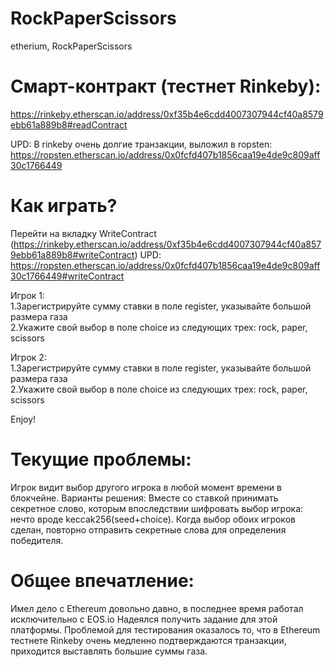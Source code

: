 # RockPaperScissors
etherium, RockPaperScissors

# Смарт-контракт (тестнет Rinkeby):
https://rinkeby.etherscan.io/address/0xf35b4e6cdd4007307944cf40a8579ebb61a889b8#readContract

UPD: В rinkeby очень долгие транзакции, выложил в ropsten:
https://ropsten.etherscan.io/address/0x0fcfd407b1856caa19e4de9c809aff30c1766449

# Как играть?
Перейти на вкладку WriteContract (https://rinkeby.etherscan.io/address/0xf35b4e6cdd4007307944cf40a8579ebb61a889b8#writeContract)
UPD: https://ropsten.etherscan.io/address/0x0fcfd407b1856caa19e4de9c809aff30c1766449#writeContract

Игрок 1:<br/>
1.Зарегистрируйте сумму ставки в поле register, указывайте большой размера газа<br/>
2.Укажите свой выбор в поле choice  из следующих трех: rock, paper, scissors<br/>
  
Игрок 2:<br/>
1.Зарегистрируйте сумму ставки в поле register, указывайте большой размера газа<br/> 
2.Укажите свой выбор в поле choice из следующих трех: rock, paper, scissors<br/>
  
Enjoy!

# Текущие проблемы:
Игрок видит выбор другого игрока в любой момент времени в блокчейне.
Варианты решения: Вместе со ставкой принимать секретное слово, которым впоследствии шифровать выбор игрока: нечто вроде keccak256(seed+choice). Когда выбор обоих игроков сделан, повторно отправить секретные слова для определения победителя.

# Общее впечатление:
Имел дело с Ethereum довольно давно, в последнее время работал исключительно с EOS.io
Надеялся получить задание для этой платформы.
Проблемой для тестирования оказалось то, что в Ethereum тестнете Rinkeby очень медленно подтверждаются транзакции, приходится выставлять большие суммы газа.







  
